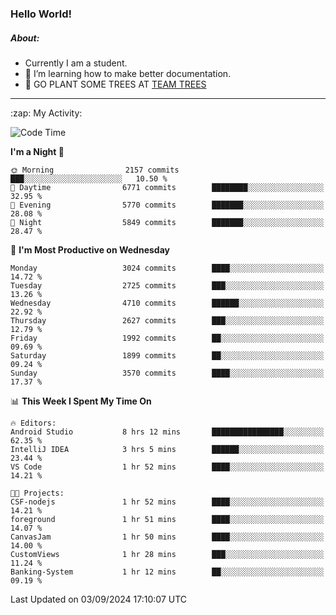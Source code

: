 ### Hello World!

##### About:
- Currently I am a student.
- 🌱 I’m learning how to make better documentation.
- 🌱 GO PLANT SOME TREES AT [TEAM TREES](https://teamtrees.org/)

---
  <summary>:zap: My Activity:</summary>
  
<!--START_SECTION:waka-->
![Code Time](http://img.shields.io/badge/Code%20Time-1%2C432%20hrs%203%20mins-blue)

**I'm a Night 🦉** 

```text
🌞 Morning                2157 commits        ███░░░░░░░░░░░░░░░░░░░░░░   10.50 % 
🌆 Daytime                6771 commits        ████████░░░░░░░░░░░░░░░░░   32.95 % 
🌃 Evening                5770 commits        ███████░░░░░░░░░░░░░░░░░░   28.08 % 
🌙 Night                  5849 commits        ███████░░░░░░░░░░░░░░░░░░   28.47 % 
```
📅 **I'm Most Productive on Wednesday** 

```text
Monday                   3024 commits        ████░░░░░░░░░░░░░░░░░░░░░   14.72 % 
Tuesday                  2725 commits        ███░░░░░░░░░░░░░░░░░░░░░░   13.26 % 
Wednesday                4710 commits        ██████░░░░░░░░░░░░░░░░░░░   22.92 % 
Thursday                 2627 commits        ███░░░░░░░░░░░░░░░░░░░░░░   12.79 % 
Friday                   1992 commits        ██░░░░░░░░░░░░░░░░░░░░░░░   09.69 % 
Saturday                 1899 commits        ██░░░░░░░░░░░░░░░░░░░░░░░   09.24 % 
Sunday                   3570 commits        ████░░░░░░░░░░░░░░░░░░░░░   17.37 % 
```


📊 **This Week I Spent My Time On** 

```text
🔥 Editors: 
Android Studio           8 hrs 12 mins       ████████████████░░░░░░░░░   62.35 % 
IntelliJ IDEA            3 hrs 5 mins        ██████░░░░░░░░░░░░░░░░░░░   23.44 % 
VS Code                  1 hr 52 mins        ████░░░░░░░░░░░░░░░░░░░░░   14.21 % 

🐱‍💻 Projects: 
CSF-nodejs               1 hr 52 mins        ████░░░░░░░░░░░░░░░░░░░░░   14.21 % 
foreground               1 hr 51 mins        ████░░░░░░░░░░░░░░░░░░░░░   14.07 % 
CanvasJam                1 hr 50 mins        ████░░░░░░░░░░░░░░░░░░░░░   14.00 % 
CustomViews              1 hr 28 mins        ███░░░░░░░░░░░░░░░░░░░░░░   11.24 % 
Banking-System           1 hr 12 mins        ██░░░░░░░░░░░░░░░░░░░░░░░   09.19 % 
```


 Last Updated on 03/09/2024 17:10:07 UTC
<!--END_SECTION:waka-->
